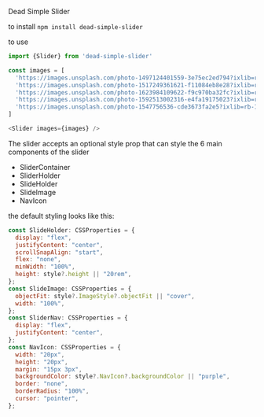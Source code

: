 Dead Simple Slider

to install `npm install dead-simple-slider`

to use

```javascript
import {Slider} from 'dead-simple-slider'

const images = [
  'https://images.unsplash.com/photo-1497124401559-3e75ec2ed794?ixlib=rb-1.2.1&ixid=MnwxMjA3fDB8MHxzZWFyY2h8Mnx8YmF0bWFufGVufDB8fDB8fA%3D%3D&auto=format&fit=crop&w=800&q=60',
  'https://images.unsplash.com/photo-1517249361621-f11084eb8e28?ixlib=rb-1.2.1&ixid=MnwxMjA3fDB8MHxzZWFyY2h8NHx8YmF0bWFufGVufDB8fDB8fA%3D%3D&auto=format&fit=crop&w=800&q=60',
  'https://images.unsplash.com/photo-1623984109622-f9c970ba32fc?ixlib=rb-1.2.1&ixid=MnwxMjA3fDB8MHxzZWFyY2h8MXx8aXJvbm1hbnxlbnwwfHwwfHw%3D&auto=format&fit=crop&w=800&q=60',
  'https://images.unsplash.com/photo-1592513002316-e4fa19175023?ixlib=rb-1.2.1&ixid=MnwxMjA3fDB8MHxzZWFyY2h8NXx8aXJvbm1hbnxlbnwwfHwwfHw%3D&auto=format&fit=crop&w=800&q=60',
  'https://images.unsplash.com/photo-1547756536-cde3673fa2e5?ixlib=rb-1.2.1&ixid=MnwxMjA3fDB8MHxzZWFyY2h8M3x8aGFycnklMjBwb3R0ZXJ8ZW58MHx8MHx8&auto=format&fit=crop&w=800&q=60',
]

<Slider images={images} />
```

The slider accepts an optional style prop that can style the 6 main components of the slider

- SliderContainer
- SliderHolder
- SlideHolder
- SlideImage
- NavIcon

the default styling looks like this:

```javascript
const SlideHolder: CSSProperties = {
  display: "flex",
  justifyContent: "center",
  scrollSnapAlign: "start",
  flex: "none",
  minWidth: "100%",
  height: style?.height || "20rem",
};
const SlideImage: CSSProperties = {
  objectFit: style?.ImageStyle?.objectFit || "cover",
  width: "100%",
};
const SliderNav: CSSProperties = {
  display: "flex",
  justifyContent: "center",
};
const NavIcon: CSSProperties = {
  width: "20px",
  height: "20px",
  margin: "15px 3px",
  backgroundColor: style?.NavIcon?.backgroundColor || "purple",
  border: "none",
  borderRadius: "100%",
  cursor: "pointer",
};
```
